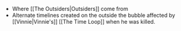 - Where [[The Outsiders|Outsiders]] come from
- Alternate timelines created on the outside the bubble affected by [[Vinnie|Vinnie's]] [[The Time Loop]] when he was killed.